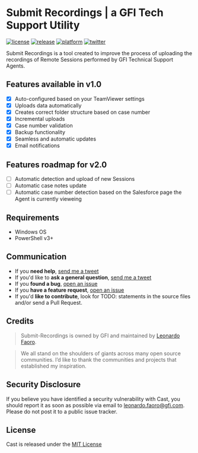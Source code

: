 # Submit Recordings | a GFI Tech Support Utility

[![license](https://img.shields.io/badge/license-MIT-blue.svg)](https://github.com/lfaoro/Cast/blob/master/LICENSE.md)
[![release](https://img.shields.io/badge/release-v1.0-brightgreen.svg)](https://github.com/GFISoftware/Submit-Recordings/releases)
[![platform](https://img.shields.io/badge/platform-Windows-blue.svg)](http://www.microsoft.com/en-us/windows)
[![twitter](https://img.shields.io/badge/twitter-%40leonarth-blue.svg)](https://twitter.com/leonarth)

Submit Recordings is a tool created to improve the process of uploading the recordings of Remote Sessions performed by GFI Technical Support Agents.

## Features available in v1.0
- [x] Auto-configured based on your TeamViewer settings
- [x] Uploads data automatically
- [x] Creates correct folder structure based on case number
- [x] Incremental uploads
- [x] Case number validation
- [x] Backup functionality
- [x] Seamless and automatic updates
- [x] Email notifications

## Features roadmap for v2.0

- [ ] Automatic detection and upload of new Sessions
- [ ] Automatic case notes update
- [ ] Automatic case number detection based on the Salesforce page the Agent is currently vieweing

## Requirements
- Windows OS
- PowerShell v3+

## Communication
- If you **need help**, [send me a tweet](<https://twitter.com/leonarth>)
- If you'd like to **ask a general question**, [send me a tweet](<https://twitter.com/leonarth>)
- If you **found a bug**, [open an issue](<https://github.com/GFISoftware/Submit-Recordings/issues>)
- If you **have a feature request**, [open an issue](<https://github.com/GFISoftware/Submit-Recordings/issues>)
- If you'd **like to contribute**, look for TODO: statements in the source files and/or send a Pull Request.

## Credits
> Submit-Recordings is owned by GFI and maintained by [Leonardo Faoro](http://cv.lfaoro.com).

> We all stand on the shoulders of giants across many open source communities. I’d like to thank the communities and projects that established my inspiration.

## Security Disclosure
If you believe you have identified a security vulnerability with Cast, you should report it as soon as possible via email to leonardo.faoro@gfi.com. Please do not post it to a public issue tracker.

## License
Cast is released under the [MIT License](<LICENSE.md>)
